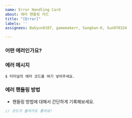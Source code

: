 ```yaml
---
name: Error Handling Card
about: 에러 핸들링 카드
title: "[Error]"
labels: ''
assignees: BaGyun0107, gamemakerr, Sangkan-K, Sun970324

---
```


### 어떤 에러인가요?

### 에러 메시지
```shell
$ 터미널의 에러 코드를 여기 넣어주세요.
```

### 에러 핸들링 방법
* 핸들링 방법에 대해서 간단하게 기록해보세요.

```js
// 코드가 들어가도 좋아요!
```
